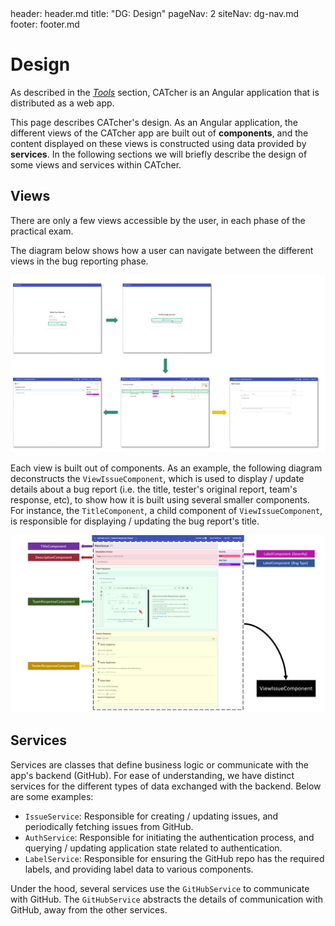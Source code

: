 <frontmatter>
  header: header.md
  title: "DG: Design"
  pageNav: 2
  siteNav: dg-nav.md
  footer: footer.md
</frontmatter>

# Design

As described in the [_Tools_](tools.md) section, CATcher is an Angular application that is distributed as a web app.

This page describes CATcher's design. As an Angular application, the different
views of the CATcher app are built out of **components**, and the content displayed on these
views is constructed using data provided by **services**. In the following sections we will briefly describe the design of some views and services within CATcher.

## Views

There are only a few views accessible by the user, in each phase of the practical exam.

The diagram below shows how a user can navigate between the different views in the bug reporting phase.

![](../images/views-traversal.png)

Each view is built out of components.
As an example, the following diagram deconstructs the `ViewIssueComponent`, which is used to display / update details about a bug report (i.e. the title, tester's original report, team's response, etc), to show how it is built using several smaller components.
For instance, the `TitleComponent`, a child component of `ViewIssueComponent`, is responsible for
displaying / updating the bug report's title.

![](../images/large-component.png)


## Services

Services are classes that define business logic or communicate with the app's backend (GitHub). For ease of understanding, we have distinct services for the different types of data exchanged with the backend. Below are some examples:

- `IssueService`: Responsible for creating / updating issues, and periodically fetching issues from GitHub.
- `AuthService`: Responsible for initiating the authentication process, and querying / updating application state related to authentication.
- `LabelService`: Responsible for ensuring the GitHub repo has the required labels, and providing label data to various components.

Under the hood, several services use the `GitHubService` to communicate with GitHub.
The `GitHubService` abstracts the details of communication with GitHub, away from the other services.
